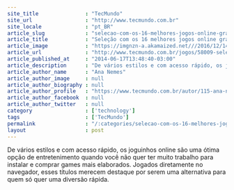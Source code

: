 ```yaml
---
site_title               : "TecMundo"
site_url                 : "http://www.tecmundo.com.br"
site_locale              : "pt_BR"
article_slug             : "selecao-com-os-16-melhores-jogos-online-gratuitos"
article_title            : "Seleção com os 16 melhores jogos online gratuitos"
article_image            : "https://imgnzn-a.akamaized.net///2016/12/14/14114752050117-t1200x480.jpg"
article_url              : "http://www.tecmundo.com.br/jogos/58009-selecao-16-melhores-jogos-online-gratuitos.htm"
article_published_at     : "2014-06-17T13:48:40-03:00"
article_description      : "De vários estilos e com acesso rápido, os joguinhos online são uma ótima opção de entretenimento quando você não quer ter muito trabalho para instalar e comprar games mais elaborados. Jogados diretamente no navegador, esses títulos merecem destaque por serem uma alternativa para quem só quer uma diversão rápida."
article_author_name      : "Ana Nemes"
article_author_image     : null
article_author_biography : null
article_author_profile   : "https://www.tecmundo.com.br/autor/115-ana-nemes/"
article_author_facebook  : null
article_author_twitter   : null
category                 : ['technology']
tags                     : ['TecMundo']
permalink                : "/:categories/selecao-com-os-16-melhores-jogos-online-gratuitos/"
layout                   : post
---
```


De vários estilos e com acesso rápido, os joguinhos online são uma ótima opção de entretenimento quando você não quer ter muito trabalho para instalar e comprar games mais elaborados. Jogados diretamente no navegador, esses títulos merecem destaque por serem uma alternativa para quem só quer uma diversão rápida.
